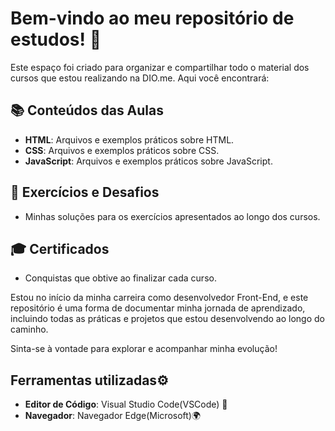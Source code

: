 # Bem-vindo ao meu repositório de estudos! 🚀

Este espaço foi criado para organizar e compartilhar todo o material dos cursos que estou realizando na DIO.me. Aqui você encontrará:

## 📚 Conteúdos das Aulas
- **HTML**: Arquivos e exemplos práticos sobre HTML.
- **CSS**: Arquivos e exemplos práticos sobre CSS.
- **JavaScript**: Arquivos e exemplos práticos sobre JavaScript.

## 📝 Exercícios e Desafios
- Minhas soluções para os exercícios apresentados ao longo dos cursos.

## 🎓 Certificados
- Conquistas que obtive ao finalizar cada curso.

Estou no início da minha carreira como desenvolvedor Front-End, e este repositório é uma forma de documentar minha jornada de aprendizado, incluindo todas as práticas e projetos que estou desenvolvendo ao longo do caminho.

Sinta-se à vontade para explorar e acompanhar minha evolução!


## Ferramentas utilizadas⚙️
- **Editor de Código**: Visual Studio Code(VSCode) 📃
- **Navegador**: Navegador Edge(Microsoft)🌍